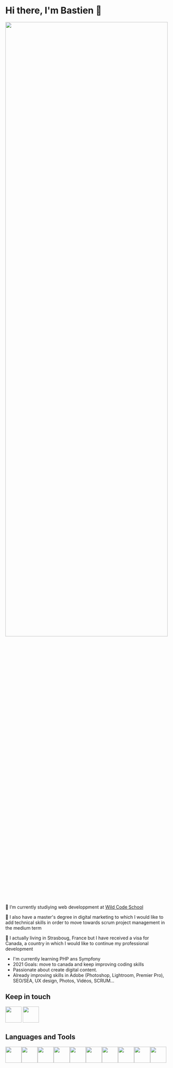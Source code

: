 <h1>Hi there, I'm Bastien 👋</h1>
<img src="https://user-images.githubusercontent.com/79262493/115692452-4a60a380-a35f-11eb-92ad-f3ee36885025.png" width="100%" height="70%">

<p>🔭 I’m currently studiying web developpment at <a href="https://www.wildcodeschool.com/fr-FR">Wild Code School</a></p>
<p>🏫 I also have a master's degree in digital marketing to which I would like to add technical skills in order to move towards scrum project management in the medium term</p>
<p>📍 I actually living in Strasboug, France but I have received a visa for Canada, a country in which I would like to continue my professional development</p>

<ul>
  <li>I'm currently learning PHP ans Sympfony</li>  
  <li>2021 Goals: move to canada and keep improving coding skills</li>
  <li>Passionate about create digital content.</li>
  <li>Already improving skills in Adobe (Photoshop, Lightroom, Premier Pro), SEO/SEA, UX design, Photos, Vidéos, SCRUM... </li>
  
  
</ul>

<h2> Keep in touch </h2>
<a href="https://twitter.com/bastienbux"><img src="https://www.flaticon.com/svg/vstatic/svg/733/733579.svg?token=exp=1619083343~hmac=0f555814057e6e4b74bb6aad8fe7ae06" width="50" height="50"></a>
<a href="https://www.linkedin.com/in/bastien-bonnamant/"><img src="https://www.flaticon.com/svg/vstatic/svg/174/174857.svg?token=exp=1619083734~hmac=46f36ae525c4a5c7cc155b7645a53637" width="50" height="50"></a>

<h2> Languages and Tools </h2>

<img src="https://www.flaticon.com/svg/vstatic/svg/919/919830.svg?token=exp=1619083983~hmac=9a05822811c7c0315a3a15fbc1533f38" width="50" height="50"></a><img src="https://www.flaticon.com/svg/vstatic/svg/2111/2111288.svg?token=exp=1619084025~hmac=6c4cc5da8343da803b598c7a55bb19f7" width="50" height="50"></a><img src="https://www.flaticon.com/svg/vstatic/svg/732/732190.svg?token=exp=1619084046~hmac=5fdf1a2c5ef25a9dd4dfede6504cf98f" width="50" height="50"></a><img src="https://www.flaticon.com/svg/vstatic/svg/732/732212.svg?token=exp=1619084068~hmac=8e9c48fd96a2a1f875ecd401892a1cfb" width="50" height="50"></a><img src="https://upload.wikimedia.org/wikipedia/commons/3/33/Figma-logo.svg" width="50" height="50"></a><img src="https://www.flaticon.com/svg/vstatic/svg/518/518713.svg?token=exp=1619084141~hmac=b33a3af0415759227a4bac34bcd31c30" width="50" height="50"></a><img src="https://www.flaticon.com/svg/vstatic/svg/919/919836.svg?token=exp=1619084169~hmac=ab07641935bf4cc4dea9ac5dc2890921" width="50" height="50"></a><img src="https://www.flaticon.com/svg/vstatic/svg/552/552220.svg?token=exp=1619084205~hmac=bcfcded829a345e88798a15d990e03fc" width="50" height="50"></a><img src="https://www.flaticon.com/svg/vstatic/svg/552/552225.svg?token=exp=1619084210~hmac=7187b28d4cb103898e557b61013190ed" width="50" height="50"></a><img src="https://www.flaticon.com/svg/vstatic/svg/552/552221.svg?token=exp=1619084216~hmac=03b1a7e8f3539b07344d61adb958acdc" width="50" height="50"></a>
